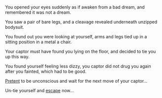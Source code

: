 You opened your eyes suddenly as if awaken from a bad dream, and remembered it was not a dream.

You saw a pair of bare legs, and a cleavage revealed underneath unzipped bodysuit.

You found out you were looking at yourself, arms and legs tied up in a sitting position in a metal a chair.

Your captor must have found you lying on the floor, and decided to tie you up this way.

You found yourself feeling less dizzy, you captor did not drug you again after you fainted, which had to be good.

[Pretent](../fake/fake.md) to be unconscious and wait for the next move of your captor...

Un-tie yourself and [escape](../escape/escape.md) now...
